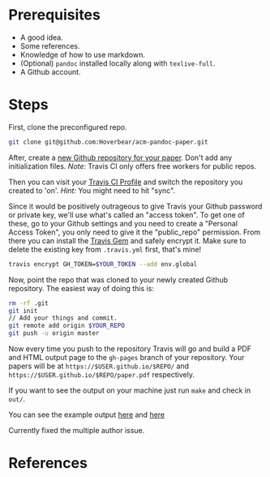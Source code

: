 # Prerequisites

* A good idea.
* Some references.
* Knowledge of how to use markdown.
* (Optional) `pandoc` installed locally along with `texlive-full`.
* A Github account.

# Steps

First, clone the preconfigured repo.

```bash
git clone git@github.com:Hoverbear/acm-pandoc-paper.git
```

After, create a [new Github repository for your paper](https://github.com/new). Don't add any initialization files. *Note:* Travis CI only offers free workers for public repos.

Then you can visit your [Travis CI Profile](https://travis-ci.org/profile) and switch the repository you created to 'on'. *Hint:* You might need to hit "sync".

Since it would be positively outrageous to give Travis your Github password or private key, we'll use what's called an "access token". To get one of these, go to your Github settings and you need to create a "Personal Access Token", you only need to give it the "public_repo" permission. From there you can install the [Travis Gem](https://github.com/travis-ci/travis.rb#installation) and safely encrypt it. Make sure to delete the existing key from `.travis.yml` first, that's mine!

```bash
travis encrypt GH_TOKEN=$YOUR_TOKEN --add env.global
```

Now, point the repo that was cloned to your newly created Github repository. The easiest way of doing this is:

```bash
rm -rf .git
git init
// Add your things and commit.
git remote add origin $YOUR_REPO
git push -u origin master
```

Now every time you push to the repository Travis will go and build a PDF and HTML output page to the `gh-pages` branch of your repository. Your papers will be at `https://$USER.github.io/$REPO/` and `https://$USER.github.io/$REPO/paper.pdf` respectively.

If you want to see the output on your machine just run `make` and check in `out/`.

You can see the example output [here](https://hoverbear.github.io/acm-pandoc-paper/) and [here](https://hoverbear.github.io/acm-pandoc-paper/paper.pdf)

Currently fixed the multiple author issue.
# References
